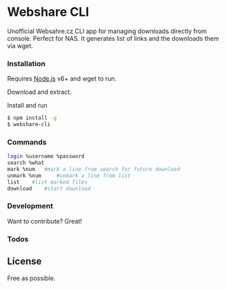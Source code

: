 # Webshare CLI

Unofficial Websahre.cz CLI app for managing downloads directly from console. Perfect for NAS.
It generates list of links and the downloads them via wget.

### Installation

Requires [Node.js](https://nodejs.org/) v6+ and wget to run.

Download and extract.

Install and run

```sh
$ npm install -g
$ webshare-cli
```

### Commands

```sh
login %username %password 
search %what
mark %num   #mark a line from search for future download
unmark %num     #unmark a line from list
list    #list marked files
download    #start download
```


### Development

Want to contribute? Great!

### Todos


License
----
Free as possible.

